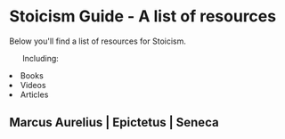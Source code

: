 # Stoicism Guide - A list of resources
Below you'll find a list of resources for Stoicism.<br>
<ul>Including:</ul>
<li>Books</li>
<li>Videos</li>
<li>Articles</li>

## Marcus Aurelius | Epictetus | Seneca
